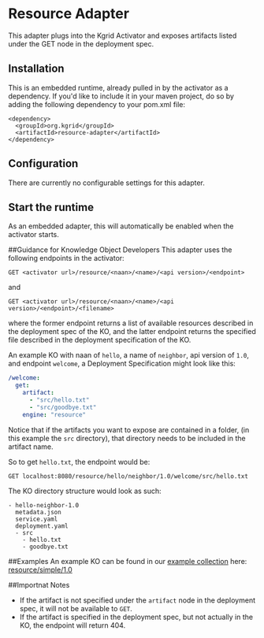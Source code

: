 # Resource Adapter
This adapter plugs into the Kgrid Activator and exposes artifacts listed under the GET node in the deployment spec.

## Installation

This is an embedded runtime, already pulled in by the activator
as a dependency. If you'd like to include it in your maven project,
do so by adding the following dependency to your pom.xml file:
```
<dependency>
  <groupId>org.kgrid</groupId>
  <artifactId>resource-adapter</artifactId>
</dependency>
```

## Configuration
There are currently no configurable settings for this adapter.

## Start the runtime
As an embedded adapter, this will automatically be enabled when the activator starts.

##Guidance for Knowledge Object Developers
This adapter uses the following endpoints in the activator:

`
GET <activator url>/resource/<naan>/<name>/<api version>/<endpoint>
`

and

`
GET <activator url>/resource/<naan>/<name>/<api version>/<endpoint>/<filename>
`

where the former endpoint returns a list of available resources
described in the deployment spec of the KO, and
the latter endpoint returns the specified file described in the
deployment specification of the KO.

An example KO with naan of `hello`, a name of `neighbor`, api version of `1.0`, and endpoint `welcome`,
 a Deployment Specification might look like this:

```yaml
/welcome:
  get:
    artifact:
      - "src/hello.txt"
      - "src/goodbye.txt"
    engine: "resource"
```

Notice that if the artifacts you want to expose are contained in a folder,
(in this example the `src` directory), that directory needs to be included in the
artifact name.

So to get `hello.txt`, the endpoint would be:

`GET localhost:8080/resource/hello/neighbor/1.0/welcome/src/hello.txt`

The KO directory structure would look as such:

```
- hello-neighbor-1.0
  metadata.json
  service.yaml
  deployment.yaml
  - src
    - hello.txt
    - goodbye.txt
```

##Examples
An example KO can be found in our [example collection](https://github.com/kgrid-objects/example-collection/releases/latest) here:
[resource/simple/1.0](https://github.com/kgrid-objects/example-collection/releases/download/4.1.0/resource-simple-v1.0.zip)

##Importnat Notes
- If the artifact is not specified under the `artifact` node in the deployment spec, it will not be available to `GET`.
- If the artifact is specified in the deployment spec, but not actually in the KO, the endpoint will return 404.